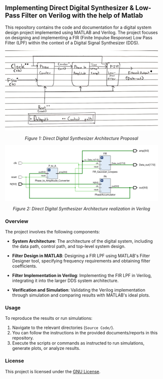 
## Implementing Direct Digital Synthesizer & Low-Pass Filter on Verilog with the help of Matlab

This repository contains the code and documentation for a digital system design project implemented using MATLAB and Verilog. The project focuses on designing and implementing a FIR (Finite Impulse Response) Low Pass Filter (LPF) within the context of a Digital Signal Synthesizer (DDS).

<p align="center">
  <img src="imgs/DDS2.png" alt="Direct Digital Synthesizer Architecture Proposal">
</p>
<p align="center">
  <em>Figure 1: Direct Digital Synthesizer Architecture Proposal</em>
</p>

<p align="center">
  <img src="imgs/DDS.png" alt="Direct Digital Synthesizer Architecture realization in Verilog">
</p>
<p align="center">
  <em>Figure 2: Direct Digital Synthesizer Architecture realization in Verilog</em>
</p>

### Overview

The project involves the following components:

- **System Architecture**: The architecture of the digital system, including the data path, control path, and top-level system design.
  
- **Filter Design in MATLAB**: Designing a FIR LPF using MATLAB's Filter Designer tool, specifying frequency requirements and obtaining filter coefficients.

- **Filter Implementation in Verilog**: Implementing the FIR LPF in Verilog, integrating it into the larger DDS system architecture.

- **Verification and Simulation**: Validating the Verilog implementation through simulation and comparing results with MATLAB's ideal plots.

### Usage

To reproduce the results or run simulations:

1. Navigate to the relevant directories (`Source Code/`).
2. You can follow the instructions in the provided documents/reports in this repository.
3. Execute the scripts or commands as instructed to run simulations, generate plots, or analyze results.

### License

This project is licensed under the [GNU License](LICENSE).
